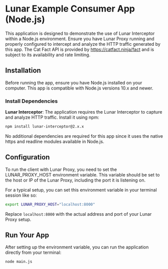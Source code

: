 # Lunar Example Consumer App (Node.js)

This application is designed to demonstrate the use of Lunar Interceptor within a Node.js environment. Ensure you have Lunar Proxy running and properly configured to intercept and analyze the HTTP traffic generated by this app.
The Cat Fact API is provided by https://catfact.ninja/fact and is subject to its availability and rate limiting.

## Installation
Before running the app, ensure you have Node.js installed on your computer. This app is compatible with Node.js versions 10.x and newer.

### Install Dependencies
**Lunar Interceptor**: The application requires the Lunar Interceptor to capture and analyze HTTP traffic. 
Install it using npm:

```bash
npm install lunar-interceptor@2.x.x
```

No additional dependencies are required for this app since it uses the native https and readline modules available in Node.js.

## Configuration
To run the client with Lunar Proxy, you need to set the LUNAR_PROXY_HOST environment variable. This variable should be set to the host or IP of the Lunar Proxy, including the port it is listening on.

For a typical setup, you can set this environment variable in your terminal session like so:

```bash
export LUNAR_PROXY_HOST="localhost:8000"
```

Replace `localhost:8000` with the actual address and port of your Lunar Proxy setup.

## Run Your App
After setting up the environment variable, you can run the application directly from your terminal:

```bash
node main.js
```
